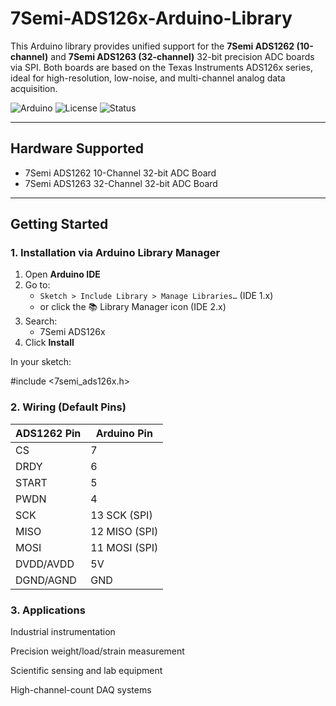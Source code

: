 # 7Semi-ADS126x-Arduino-Library

This Arduino library provides unified support for the **7Semi ADS1262 (10-channel)** and **7Semi ADS1263 (32-channel)** 32-bit precision ADC boards via SPI. Both boards are based on the Texas Instruments ADS126x series, ideal for high-resolution, low-noise, and multi-channel analog data acquisition.

![Arduino](https://img.shields.io/badge/platform-arduino-blue.svg)
![License](https://img.shields.io/badge/license-MIT-green.svg)
![Status](https://img.shields.io/badge/status-active-brightgreen.svg)

---

## Hardware Supported

- 7Semi ADS1262 10-Channel 32-bit ADC Board  
- 7Semi ADS1263 32-Channel 32-bit ADC Board  

---

## Getting Started

### 1. Installation via Arduino Library Manager

1. Open **Arduino IDE**
2. Go to:
   - `Sketch > Include Library > Manage Libraries…` (IDE 1.x)  
   - or click the 📚 Library Manager icon (IDE 2.x)
3. Search:
   - 7Semi ADS126x
4. Click **Install**

In your sketch:

#include <7semi_ads126x.h>

### 2. Wiring (Default Pins)

| ADS1262 Pin | Arduino Pin |
|-------------|-------------|
| CS          | 7           |
| DRDY        | 6           |
| START       | 5           |
| PWDN        | 4           |
| SCK         | 13 SCK (SPI)|
| MISO        | 12 MISO (SPI)|
| MOSI        | 11 MOSI (SPI)|
| DVDD/AVDD   | 5V          |
| DGND/AGND   | GND         |

### 3. Applications

Industrial instrumentation

Precision weight/load/strain measurement

Scientific sensing and lab equipment

High-channel-count DAQ systems
